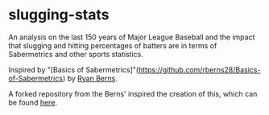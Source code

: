 # slugging-stats
An analysis on the last 150 years of Major League Baseball and the impact that slugging and hitting percentages of batters are in terms of Sabermetrics and other sports statistics.

Inspired by "[Basics of Sabermetrics]"(https://github.com/rberns28/Basics-of-Sabermetrics) by [Ryan Berns](https://github.com/rberns28). 

A forked repository from the Berns' inspired the creation of this, which can be found [here](https://github.com/matthewjchin/Basics-of-Sabermetrics).

